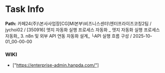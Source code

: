 # Task Info

**Path:** 카페24(주)\본사사업장\[CG]MI본부\비즈니스센터\엔터프라이즈코칭2팀 / jychoi02 / [350916] 엣지 자동화 실행 프로세스 자동화 _ 엣지 자동화 실행 프로세스 자동화_ 3. n8n 및 외부 API 연동 자동화 설계_ └API 실행 흐름 구성 / 2025-10-01_00-00-00

### WIKI
- ["https://enterprise-admin.hanpda.com/"]

